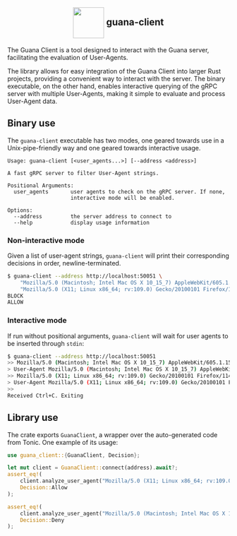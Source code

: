 <h2 align="center"><img align="center" src="https://github.com/vrmiguel/vrmiguel/assets/36349314/5170cc9d-e6bf-4e47-a7c0-e02c8778b8ec" height="70px" />  guana-client </h2>

The Guana Client is a tool designed to interact with the Guana server, facilitating the evaluation of User-Agents.

The library allows for easy integration of the Guana Client into larger Rust projects, providing a convenient way to interact with the server. The binary executable, on the other hand, enables interactive querying of the gRPC server with multiple User-Agents, making it simple to evaluate and process User-Agent data.

## Binary use

The `guana-client` executable has two modes, one geared towards use in a Unix-pipe-friendly way and one geared towards interactive usage.

```
Usage: guana-client [<user_agents...>] [--address <address>]

A fast gRPC server to filter User-Agent strings.

Positional Arguments:
  user_agents       user agents to check on the gRPC server. If none,
                    interactive mode will be enabled.

Options:
  --address         the server address to connect to
  --help            display usage information
```

### Non-interactive mode

Given a list of user-agent strings, `guana-client` will print their corresponding decisions in order, newline-terminated.

```bash
$ guana-client --address http://localhost:50051 \
    "Mozilla/5.0 (Macintosh; Intel Mac OS X 10_15_7) AppleWebKit/605.1.15 (KHTML, like Gecko) Version/15.0 Safari/605.1.15" \
    "Mozilla/5.0 (X11; Linux x86_64; rv:109.0) Gecko/20100101 Firefox/114.0"
BLOCK
ALLOW
```

### Interactive mode

If run without positional arguments, `guana-client` will wait for user agents to be inserted through `stdin`:

```bash
$ guana-client --address http://localhost:50051
>> Mozilla/5.0 (Macintosh; Intel Mac OS X 10_15_7) AppleWebKit/605.1.15 (KHTML, like Gecko) Version/15.0 Safari/605.1.15
> User-Agent Mozilla/5.0 (Macintosh; Intel Mac OS X 10_15_7) AppleWebKit/605.1.15 (KHTML, like Gecko) Version/15.0 Safari/605.1.15: BLOCK
>> Mozilla/5.0 (X11; Linux x86_64; rv:109.0) Gecko/20100101 Firefox/114.0
> User-Agent Mozilla/5.0 (X11; Linux x86_64; rv:109.0) Gecko/20100101 Firefox/114.0: ALLOW
>> 
Received Ctrl+C. Exiting
```

## Library use

The crate exports `GuanaClient`, a wrapper over the auto-generated code from Tonic.
One example of its usage:

```rust
use guana_client::{GuanaClient, Decision};

let mut client = GuanaClient::connect(address).await?;
assert_eq!(
    client.analyze_user_agent("Mozilla/5.0 (X11; Linux x86_64; rv:109.0) Gecko/20100101 Firefox/114.0").await?,
    Decision::Allow
);

assert_eq!(
    client.analyze_user_agent("Mozilla/5.0 (Macintosh; Intel Mac OS X 10_15_7) AppleWebKit/605.1.15 Safari/605.1.15").await?,
    Decision::Deny
);
```